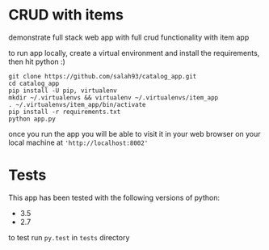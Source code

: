 # CRUD with items
demonstrate full stack web app with full crud functionality with item app

to run app locally, create a virtual environment and install the requirements, then hit python :)

```
git clone https://github.com/salah93/catalog_app.git
cd catalog_app
pip install -U pip, virtualenv
mkdir ~/.virtualenvs && virtualenv ~/.virtualenvs/item_app
. ~/.virtualenvs/item_app/bin/activate
pip install -r requirements.txt
python app.py
```

once you run the app you will be able to visit it in your web browser on your local machine at `'http://localhost:8002'`


# Tests
This app has been tested with the following versions of python:
+ 3.5
+ 2.7

to test run `py.test` in `tests` directory

